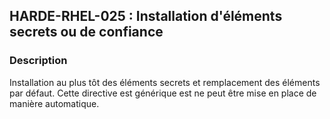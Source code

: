 ## HARDE-RHEL-025 : Installation d'éléments secrets ou de confiance

### Description

Installation au plus tôt des éléments secrets et remplacement des éléments par défaut.
Cette directive est générique est ne peut être mise en place de manière automatique.

